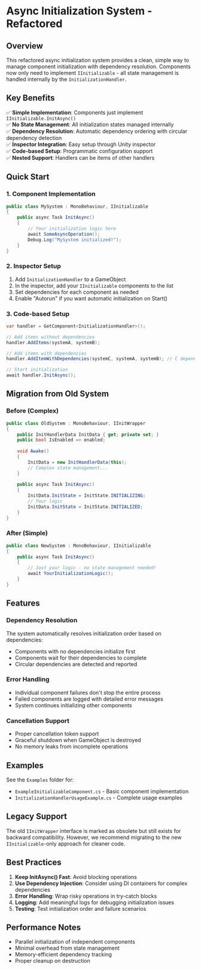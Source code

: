 # Async Initialization System - Refactored

## Overview
This refactored async initialization system provides a clean, simple way to manage component initialization with dependency resolution. Components now only need to implement `IInitializable` - all state management is handled internally by the `InitializationHandler`.

## Key Benefits
✅ **Simple Implementation**: Components just implement `IInitializable.InitAsync()`  
✅ **No State Management**: All initialization states managed internally  
✅ **Dependency Resolution**: Automatic dependency ordering with circular dependency detection  
✅ **Inspector Integration**: Easy setup through Unity inspector  
✅ **Code-based Setup**: Programmatic configuration support  
✅ **Nested Support**: Handlers can be items of other handlers  

## Quick Start

### 1. Component Implementation
```csharp
public class MySystem : MonoBehaviour, IInitializable
{
    public async Task InitAsync()
    {
        // Your initialization logic here
        await SomeAsyncOperation();
        Debug.Log("MySystem initialized!");
    }
}
```

### 2. Inspector Setup
1. Add `InitializationHandler` to a GameObject
2. In the inspector, add your `IInitializable` components to the list
3. Set dependencies for each component as needed
4. Enable "Autorun" if you want automatic initialization on Start()

### 3. Code-based Setup
```csharp
var handler = GetComponent<InitializationHandler>();

// Add items without dependencies
handler.AddItems(systemA, systemB);

// Add items with dependencies
handler.AddItemWithDependencies(systemC, systemA, systemB); // C depends on A and B

// Start initialization
await handler.InitAsync();
```

## Migration from Old System

### Before (Complex)
```csharp
public class OldSystem : MonoBehaviour, IInitWrapper
{
    public InitHandlerData InitData { get; private set; }
    public bool IsEnabled => enabled;
    
    void Awake()
    {
        InitData = new InitHandlerData(this);
        // Complex state management...
    }
    
    public async Task InitAsync()
    {
        InitData.InitState = InitState.INITIALIZING;
        // Your logic
        InitData.InitState = InitState.INITIALIZED;
    }
}
```

### After (Simple)
```csharp
public class NewSystem : MonoBehaviour, IInitializable
{
    public async Task InitAsync()
    {
        // Just your logic - no state management needed!
        await YourInitializationLogic();
    }
}
```

## Features

### Dependency Resolution
The system automatically resolves initialization order based on dependencies:
- Components with no dependencies initialize first
- Components wait for their dependencies to complete
- Circular dependencies are detected and reported

### Error Handling
- Individual component failures don't stop the entire process
- Failed components are logged with detailed error messages
- System continues initializing other components

### Cancellation Support
- Proper cancellation token support
- Graceful shutdown when GameObject is destroyed
- No memory leaks from incomplete operations

## Examples

See the `Examples` folder for:
- `ExampleInitializableComponent.cs` - Basic component implementation
- `InitializationHandlerUsageExample.cs` - Complete usage examples

## Legacy Support

The old `IInitWrapper` interface is marked as obsolete but still exists for backward compatibility. However, we recommend migrating to the new `IInitializable`-only approach for cleaner code.

## Best Practices

1. **Keep InitAsync() Fast**: Avoid blocking operations
2. **Use Dependency Injection**: Consider using DI containers for complex dependencies
3. **Error Handling**: Wrap risky operations in try-catch blocks
4. **Logging**: Add meaningful logs for debugging initialization issues
5. **Testing**: Test initialization order and failure scenarios

## Performance Notes

- Parallel initialization of independent components
- Minimal overhead from state management
- Memory-efficient dependency tracking
- Proper cleanup on destruction
